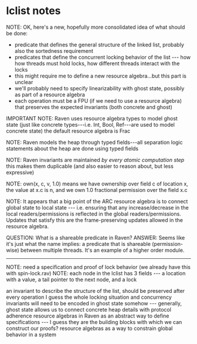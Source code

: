 # lclist notes

NOTE: OK, here's a new, hopefully more consolidated idea of what should be done:
- predicate that defines the general structure of the linked list, probably
also the sortedness requirement
- predicates that define the concurrent locking behavior of the list ---
how how threads must hold locks, how different threads interact with the locks
 - this might require me to define a new resource algebra...but this part
   is unclear
 - we'll probably need to specify linearizability with ghost state, possibly
   as part of a resource algebra
- each operation must be a FPU (if we need to use a resource algebra) that
preserves the expected invariants (both concrete and ghost)

IMPORTANT NOTE: Raven uses resource algebra types to model ghost state (just
like concrete types---i.e. Int, Bool, Ref---are used to model concrete state)
the default resource algebra is Frac

NOTE: Raven models the heap through typed fields---all separation logic
statements about the heap are done using typed fields

NOTE: Raven invariants are maintained *by every atomic computation step*
this makes them duplicable (and also easier to reason about, but less
expressive)

NOTE: own(x, c, v, 1.0) means we have ownership over field c of location x,
the value at x.c is n, and we own 1.0 fractional permission over the field
x.c

NOTE: It appears that a big point of the ARC resource algebra is to connect
global state to local state --- i.e. ensuring that any increase/decrease
in the local readers/permissions is reflected in the global readers/permissions.
Updates that satisfy this are the frame-preserving updates allowed in the
resource algebra.

QUESTION: What is a shareable predicate in Raven?
ANSWER: Seems like it's just what the name implies: a predicate that is
shareable (permission-wise) between multiple threads. It's an example of
a higher order module.

---

NOTE: need a specification and proof of lock behavior (we already have this with
spin-lock.rav)
NOTE: each node in the lclist has 3 fields --- a location with a value,
a tail pointer to the next node, and a lock

an invariant to describe the structure of the list, should be preserved
after every operation
I guess the whole locking situation and concurrency invariants will need
to be encoded in ghost state somehow --- generally, ghost state allows us
to connect concrete heap details with protocol adherence
resource algebras in Raven as an abstract way to define specifications ---
I guess they are the building blocks with which we can construct our proofs?
resource algebras as a way to constrain global behavior in a system
